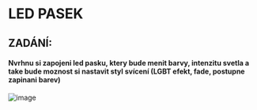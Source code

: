 # LED PASEK

## ZADÁNÍ:
#### Nvrhnu si zapojeni led pasku, ktery bude menit barvy, intenzitu svetla a take bude moznost si nastavit styl svícení (LGBT efekt, fade, postupne zapinani barev)
![image](https://github.com/Xhomsik/Projekt-LED-pasek/assets/154555027/1d6a3925-6f84-4902-9cfe-c6f6aec2cf4a)








































































































































